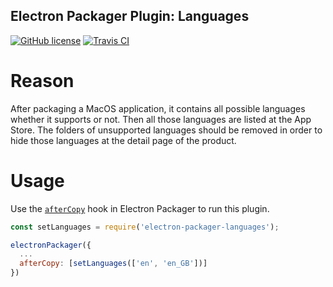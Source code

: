 Electron Packager Plugin: Languages
---------------------------
[![GitHub license](https://img.shields.io/github/license/barinali/electron-packager-languages.svg)](https://github.com/barinali/electron-packager-languages/blob/master/LICENSE)
[![Travis CI](https://img.shields.io/travis/barinali/electron-packager-languages.svg)](https://travis-ci.org/barinali/electron-packager-languages/)


# Reason

After packaging a MacOS application, it contains all possible languages whether it supports or not. Then all those languages are listed at the App Store. The folders of unsupported languages should be removed in order to hide those languages at the detail page of the product.

# Usage

Use the [`afterCopy`](https://github.com/electron-userland/electron-packager/blob/master/docs/api.md#afterCopy) hook in Electron Packager to run this plugin.

```js
const setLanguages = require('electron-packager-languages');

electronPackager({
  ...
  afterCopy: [setLanguages(['en', 'en_GB'])]
})
```